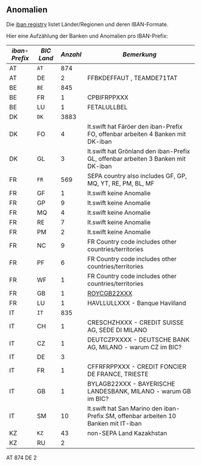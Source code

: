 ## Anomalien

Die [iban registry](https://www.swift.com/resource/iban-registry-pdf) listet Länder/Regionen und deren IBAN-Formate.

Hier eine Aufzählung der Banken und Anomalien pro IBAN-Prefix:
 
**_iban-Prefix_** | **_BIC Land_** | **_Anzahl_** | **_Bemerkung_**
--- | ------ | ------- | -------
AT  | `AT`	 | 874 
AT  | DE	 |   2 | FFBKDEFFAUT , TEAMDE71TAT
BE  | `BE`	 | 845
BE  | FR	 |	 1 | CPBIFRPPXXX
BE  | LU	 |	 1 | FETALULLBEL
DK  | `DK`	 | 3883 
DK  | FO	 | 4   | lt.swift hat Färöer den iban-Prefix FO, offenbar arbeiten 4 Banken mit DK-iban
DK  | GL	 | 3   | lt.swift hat Grönland den iban-Prefix GL, offenbar arbeiten 3 Banken mit DK-iban
FR  | `FR`  | 569 | SEPA country also includes GF, GP, MQ, YT, RE, PM, BL, MF
FR  | GF	 | 1   | lt.swift keine Anomalie
FR  | GP	 | 9   | lt.swift keine Anomalie
FR  | MQ	 | 4   | lt.swift keine Anomalie
FR  | RE	 | 7   | lt.swift keine Anomalie
FR  | PM	 | 2   | lt.swift keine Anomalie
FR  | NC	 | 9   | FR Country code includes other countries/territories
FR  | PF	 | 6   | FR Country code includes other countries/territories
FR  | WF	 | 1   | FR Country code includes other countries/territories
FR  | GB	 | 1   | [ROYCGB22XXX](https://thebanks.eu/banks/14413/bank_identifiers)
FR  | LU	 | 1   | HAVLLULLXXX - Banque Havilland
IT  | `IT`  | 835
IT  | CH	 | 1  | CRESCHZHXXX - CREDIT SUISSE AG,	SEDE DI MILANO
IT  | CZ	 | 1  | DEUTCZPXXXX - DEUTSCHE BANK AG, MILANO - warum CZ im BIC?
IT  | DE	 | 3
IT  | FR	 | 1  | CFFRFRPPXXX - CREDIT FONCIER DE FRANCE, TRIESTE
IT  | GB	 | 1  | BYLAGB22XXX - BAYERISCHE LANDESBANK, MILANO - warum GB im BIC?
IT  | SM	 | 10 | lt.swift hat San Marino den iban-Prefix SM, offenbar arbeiten 10 Banken mit IT-iban
KZ  | `KZ`  | 43 | non-SEPA Land Kazakhstan
KZ  | RU     | 2  | 

AT	874
DE	2